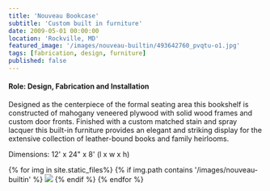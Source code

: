 ```yaml
---
title: 'Nouveau Bookcase'
subtitle: 'Custom built in furniture'
date: 2009-05-01 00:00:00
location: 'Rockville, MD'
featured_image: '/images/nouveau-builtin/493642760_pvqtu-o1.jpg'
tags: [fabrication, design, furniture]
published: false
---
```

#### **Role:** Design, Fabrication and Installation

Designed as the centerpiece of the formal seating area this bookshelf is constructed of mahogany veneered plywood with solid wood frames and custom door fronts. Finished with a custom matched stain and spray lacquer this built-in furniture provides an elegant and striking display for the extensive collection of leather-bound books and family heirlooms.

Dimensions: 12' x 24" x 8' (l x w x h)

<div class="gallery" data-columns="1">
{% for img in site.static_files%}
  {% if img.path contains '/images/nouveau-builtin' %}
    <img src="{{ img.path }}"/>
  {% endif %}
{% endfor %}
</div>
